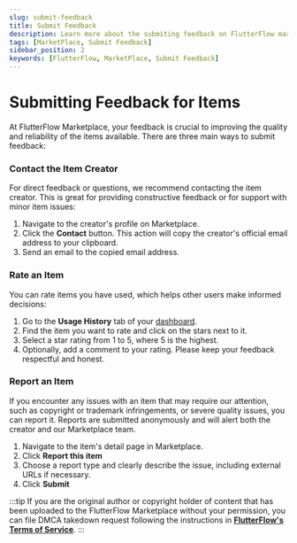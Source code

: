 ```yaml
---
slug: submit-feedback
title: Submit Feedback
description: Learn more about the submiting feedback on FlutterFlow marketplace items.
tags: [MarketPlace, Submit Feedback]
sidebar_position: 2
keywords: [FlutterFlow, MarketPlace, Submit Feedback]
---
```


# Submitting Feedback for Items

At FlutterFlow Marketplace, your feedback is crucial to improving the quality and reliability of the items available. There are three main ways to submit feedback:

### Contact the Item Creator

For direct feedback or questions, we recommend contacting the item creator. This is great for providing constructive feedback or for support with minor item issues:

1. Navigate to the creator's profile on Marketplace.
2. Click the **Contact** button. This action will copy the creator's official email address to your clipboard.
3. Send an email to the copied email address.

### Rate an Item

You can rate items you have used, which helps other users make informed decisions:

1. Go to the **Usage History** tab of your [dashboard](https://marketplace.flutterflow.io/dashboard).
2. Find the item you want to rate and click on the stars next to it.
3. Select a star rating from 1 to 5, where 5 is the highest.
4. Optionally, add a comment to your rating. Please keep your feedback respectful and honest.

### Report an Item

If you encounter any issues with an item that may require our attention, such as copyright or trademark infringements, or severe quality issues, you can report it. Reports are submitted anonymously and will alert both the creator and our Marketplace team.

1. Navigate to the item's detail page in Marketplace.
2. Click **Report this item**
3. Choose a report type and clearly describe the issue, including external URLs if necessary.
4. Click **Submit**

:::tip
If you are the original author or copyright holder of content that has been uploaded to the FlutterFlow Marketplace without your permission, you can file DMCA takedown request following the instructions in [**FlutterFlow's Terms of Service**](https://flutterflow.io/tos).
:::